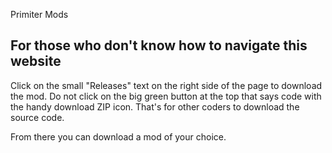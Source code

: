 Primiter Mods





## For those who don't know how to navigate this website

Click on the small "Releases" text on the right side of the page to download the mod.
Do not click on the big green button at the top that says code with the handy download ZIP icon. That's for other coders to download the source code.

From there you can download a mod of your choice.
